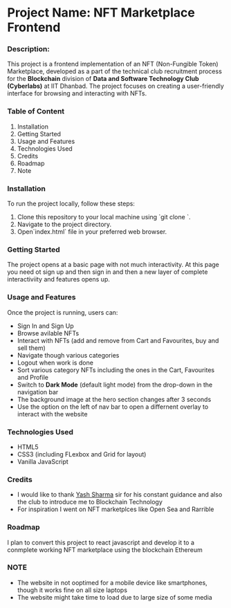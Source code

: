 <h1>Project Name: NFT Marketplace Frontend</h1>

<h3>Description:</h3>
<p>This project is a frontend implementation of an NFT (Non-Fungible Token) Marketplace, developed as a part of the technical club recruitment process for the <b>Blockchain</b> division of <b>Data and Software Technology Club (Cyberlabs)</b> at IIT Dhanbad. The project focuses on creating a user-friendly interface for browsing and interacting with NFTs.</p>

<h3>Table of Content</h3>
<ol>
  <li>Installation
  <li>Getting Started
  <li>Usage and Features
  <li>Technologies Used
  <li>Credits
  <li>Roadmap
  <li>Note
</ol>

<h3>Installation</h3>
To run the project locally, follow these steps:
<ol>
  <li>Clone this repository to your local machine using `git clone <repository-url>`.
  <li>Navigate to the project directory.
  <li>Open`index.html` file in your preferred web browser.
</ol>

<h3>Getting Started</h3>
<p>The project opens at a basic page with not much interactivity. At this page you need ot sign up and then sign in and then a new layer of complete interactiviity and features opens up.</p>


<h3>Usage and Features</h3>
Once the project is running, users can:
<ul>
  <li>Sign In and Sign Up</li>
  <li>Browse avilable NFTs</li>
  <li>Interact with NFTs (add and remove from Cart and Favourites, buy and sell them)</li>
  <li>Navigate though various categories</li>
  <li>Logout when work is done</li>
  <li>Sort various category NFTs including the ones in the Cart, Favourites and Profile</li>
  <li>Switch to <b>Dark Mode</b> (default light mode) from the drop-down in the navigation bar</li>
  <li>The background image at the hero section changes after 3 seconds</li>
  <li>Use the option on the left of nav bar to open a differnent overlay to interact with the website</li>
</ul>

<h3>Technologies Used</h3>
<ul>
  <li>HTML5</li>
  <li>CSS3 (including FLexbox and Grid for layout)</li>
  <li>Vanilla JavaScript</li>
</ul>

<h3>Credits</h3>
<ul>
  <li>I would like to thank <a href='https://www.linkedin.com/in/yash-sharma-2a69a7255'>Yash Sharma</a> sir for his constant guidance and also the club to introduce me to Blockchain Technology</li>
  <li>For inspiration I went on NFT marketplces like Open Sea and Rarrible</li>
</ul>

<h3>Roadmap</h3>
<p>I plan to convert this project to react javascript and develop it to a conmplete working NFT marketplace using the blockchain Ethereum</p>

<h3>NOTE</h3>
<ul>
  <li>The website in not ooptimed for a mobile device like smartphones, though it works fine on all size laptops</li>
  <li>The website might take time to load due to large size of some media</li>
</ul>
